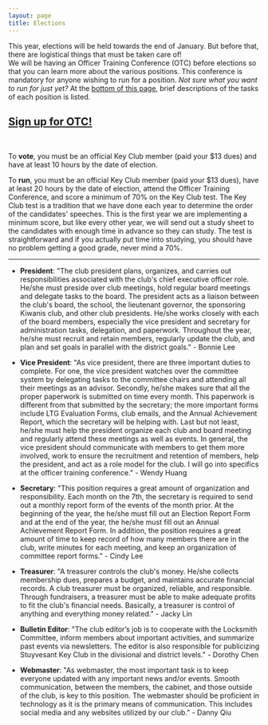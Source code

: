 ```yaml
---
layout: page
title: Elections
---
```

This year, elections will be held towards the end of January. But before that, there are logistical things that must be taken care of!  
We will be having an Officer Training Conference (OTC) before elections so that you can learn more about the various positions. This conference is mandatory for anyone wishing to run for a position. *Not sure what you want to run for just yet?* At the [bottom of this page](#positions), brief descriptions of the tasks of each position is listed.

<h2 class="text-center"><a href="https://docs.google.com/forms/d/1X4r1Atq2j7DmkWgLdHP6yAIGc0d-8cof3Qnjy1wGtbY/viewform">Sign up for OTC!</a></h2>
<br>

To **vote**, you must be an official Key Club member (paid your $13 dues) and have at least 10 hours by the date of election.

To **run**, you must be an official Key Club member (paid your $13 dues), have at least 20 hours by the date of election, attend the Officer Training Conference, and score a minimum of 70% on the Key Club test. The Key Club test is a tradition that we have done each year to determine the order of the candidates' speeches. This is the first year we are implementing a minimum score, but like every other year, we will send out a study sheet to the candidates with enough time in advance so they can study. The test is straightforward and if you actually put time into studying, you should have no problem getting a good grade, never mind a 70%.

<hr id="positions">

- **President**: "The club president plans, organizes, and carries out responsibilities associated with the club's chief executive officer role. He/she must preside over club meetings, hold regular board meetings and delegate tasks to the board. The president acts as a liaison between the club's board, the school, the lieutenant governor, the sponsoring Kiwanis club, and other club presidents. He/she works closely with each of the board members, especially the vice president and secretary for administration tasks, delegation, and paperwork. Throughout the year, he/she must recruit and retain members, regularly update the club, and plan and set goals in parallel with the district goals." - Bonnie Lee

- **Vice President**: "As vice president, there are three important duties to complete. For one, the vice president watches over the committee system by delegating tasks to the committee chairs and attending all their meetings as an advisor. Secondly, he/she makes sure that all the proper paperwork is submitted on time every month. This paperwork is different from that submitted by the secretary; the more important forms include LTG Evaluation Forms, club emails, and the Annual Achievement Report, which the secretary will be helping with. Last but not least, he/she must help the president organize each club and board meeting and regularly attend these meetings as well as events. In general, the vice president should communicate with members to get them more involved, work to ensure the recruitment and retention of members, help the president, and act as a role model for the club. I will go into specifics at the officer training conference." - Wendy Huang

- **Secretary**: "This position requires a great amount of organization and responsibility. Each month on the 7th, the secretary is required to send out a monthly report form of the events of the month prior. At the beginning of the year, the he/she must fill out an Election Report Form and at the end of the year, the he/she must fill out an Annual Achievement Report Form. In addition, the position requires a great amount of time to keep record of how many members there are in the club, write minutes for each meeting, and keep an organization of committee report forms." - Cindy Lee

- **Treasurer**: "A treasurer controls the club's money. He/she collects membership dues, prepares a budget, and maintains accurate financial records. A club treasurer must be organized, reliable, and responsible. Through fundraisers, a treasurer must be able to make adequate profits to fit the club's financial needs. Basically, a treasurer is control of anything and everything money related." - Jacky Lin

- **Bulletin Editor**: "The club editor’s job is to cooperate with the Locksmith Committee, inform members about important activities, and summarize past events via newsletters. The editor is also responsible for publicizing Stuyvesant Key Club in the divisional and district levels." - Dorothy Chen

- **Webmaster**: "As webmaster, the most important task is to keep everyone updated with any important news and/or events. Smooth communication, between the members, the cabinet, and those outside of the club, is key to this position. The webmaster should be proficient in technology as it is the primary means of communication. This includes social media and any websites utilized by our club." - Danny Qiu
